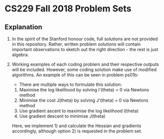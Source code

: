 # CS229 Fall 2018 Problem Sets


## Explanation

1. In the spirit of the Stanford honour code, full solutions are not provided in
   this repository. Rather, written problem *solutions* will contain important
   observations to sketch out the right direction - the rest is just algebra.
2. Working examples of each coding problem and their respective outputs will be included. However, some coding solution make use of modified algorithms. An example of this can be seen in problem ps01b:
   - There are multiple ways to formulate this solution:  
   1) Maximise the log likelihood by solving l'(theta) = 0 via Newtons method  
   2) Minimise the cost J(theta) by solving J'(theta) = 0 via Newtons method  
   3) Use gradient ascent to maximise the log likelihood l(theta)  
   4) Use gradient descent to minimise J(theta)

    Here, we implement 1) and calculate the Hessian and gradients accordingly, although option 2) is requested in the problem set.
